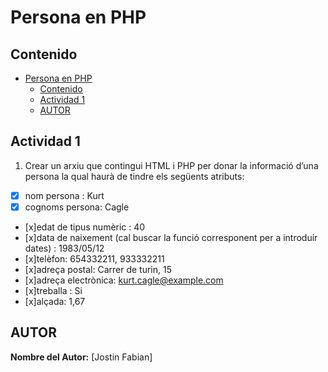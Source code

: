 # Persona en PHP
## Contenido

- [Persona en PHP](#persona-en-php)
  - [Contenido](#contenido)
  - [Actividad 1](#actividad-1)
  - [AUTOR](#autor)

## Actividad 1
1. Crear un arxiu que contingui HTML i PHP per donar la informació d’una persona la qual haurà de tindre els següents atributs:
- [x] nom persona : Kurt
- [x] cognoms persona: Cagle
- [x]edat de tipus numèric : 40
- [x]data de naixement (cal buscar la funció  corresponent per a introduir dates) : 1983/05/12
- [x]telèfon: 654332211, 933332211
- [x]adreça postal: Carrer de turin, 15
- [x]adreça electrònica: kurt.cagle@example.com
- [x]treballa : Si
- [x]alçada: 1,67

## AUTOR
**Nombre del Autor:** [Jostin Fabian]
